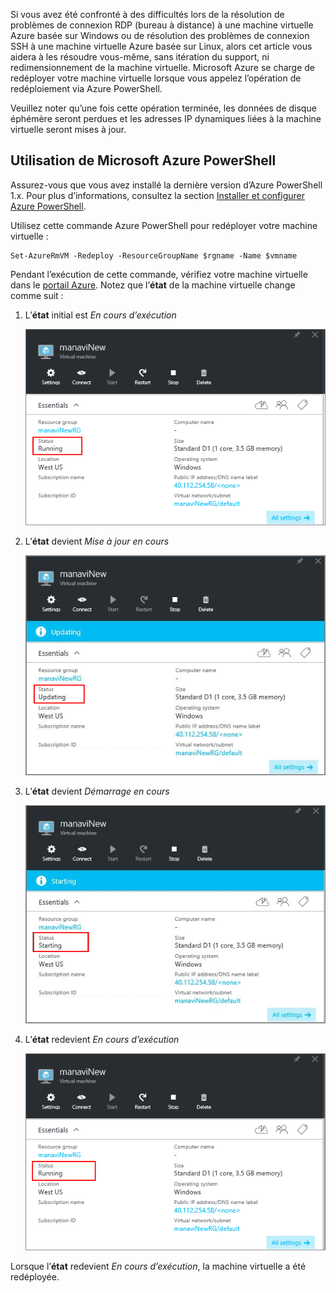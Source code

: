 
Si vous avez été confronté à des difficultés lors de la résolution de problèmes de connexion RDP (bureau à distance) à une machine virtuelle Azure basée sur Windows ou de résolution des problèmes de connexion SSH à une machine virtuelle Azure basée sur Linux, alors cet article vous aidera à les résoudre vous-même, sans itération du support, ni redimensionnement de la machine virtuelle. Microsoft Azure se charge de redéployer votre machine virtuelle lorsque vous appelez l’opération de redéploiement via Azure PowerShell.

Veuillez noter qu’une fois cette opération terminée, les données de disque éphémère seront perdues et les adresses IP dynamiques liées à la machine virtuelle seront mises à jour.


## Utilisation de Microsoft Azure PowerShell

Assurez-vous que vous avez installé la dernière version d’Azure PowerShell 1.x. Pour plus d’informations, consultez la section [Installer et configurer Azure PowerShell](../articles/powershell-install-configure.md).

Utilisez cette commande Azure PowerShell pour redéployer votre machine virtuelle :

	Set-AzureRmVM -Redeploy -ResourceGroupName $rgname -Name $vmname 


Pendant l’exécution de cette commande, vérifiez votre machine virtuelle dans le [portail Azure](https://portal.azure.com). Notez que l’**état** de la machine virtuelle change comme suit :

1. L’**état** initial est *En cours d’exécution*

	![État initial de redéploiement](./media/virtual-machines-common-redeploy-to-new-node/statusrunning1.png)

2. L’**état** devient *Mise à jour en cours*

	![État du redéploiement - Mise à jour en cours](./media/virtual-machines-common-redeploy-to-new-node/statusupdating.png)

3. L’**état** devient *Démarrage en cours*

	![État du redéploiement - Démarrage en cours](./media/virtual-machines-common-redeploy-to-new-node/statusstarting.png)

4. L’**état** redevient *En cours d’exécution*

	![État final de redéploiement](./media/virtual-machines-common-redeploy-to-new-node/statusrunning2.png)

Lorsque l’**état** redevient *En cours d’exécution*, la machine virtuelle a été redéployée.

<!---HONumber=AcomDC_0309_2016-->